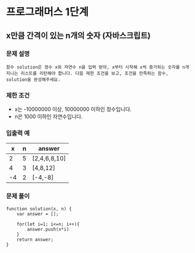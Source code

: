 # 프로그래머스 1단계
## x만큼 간격이 있는 n개의 숫자 (자바스크립트)  

### 문제 설명
```함수 solution은 정수 x와 자연수 n을 입력 받아, x부터 시작해 x씩 증가하는 숫자를 n개 지니는 리스트를 리턴해야 합니다. 다음 제한 조건을 보고, 조건을 만족하는 함수, solution을 완성해주세요.```

### 제한 조건
- x는 -10000000 이상, 10000000 이하인 정수입니다.
- n은 1000 이하인 자연수입니다.


### 입출력 예   
| x | n | answer  
| ------- | -------- | --------
| 2 | 5 | [2,4,6,8,10]
| 4 | 3 | [4,8,12]
| -4 | 2 | [-4,-8]

 
### 문제 풀이    
```
function solution(x, n) {
    var answer = [];
    
    for(let i=1; i<=n; i++){
        answer.push(x*i)
    }
    return answer;
}
```
